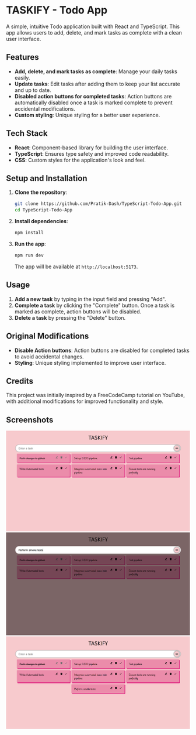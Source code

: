 
# TASKIFY - Todo App

A simple, intuitive Todo application built with React and TypeScript. This app allows users to add, delete, and mark tasks as complete with a clean user interface.

## Features

- **Add, delete, and mark tasks as complete**: Manage your daily tasks easily.
- **Update tasks**: Edit tasks after adding them to keep your list accurate and up to date.
- **Disabled action buttons for completed tasks**: Action buttons are automatically disabled once a task is marked complete to prevent accidental modifications.
- **Custom styling**: Unique styling for a better user experience.

## Tech Stack

- **React**: Component-based library for building the user interface.
- **TypeScript**: Ensures type safety and improved code readability.
- **CSS**: Custom styles for the application's look and feel.

## Setup and Installation

1. **Clone the repository**:
   ```bash
   git clone https://github.com/Pratik-Dash/TypeScript-Todo-App.git
   cd TypeScript-Todo-App
   ```

2. **Install dependencies**:
   ```bash
   npm install
   ```

3. **Run the app**:
   ```bash
   npm run dev
   ```
   The app will be available at `http://localhost:5173`.

## Usage

1. **Add a new task** by typing in the input field and pressing "Add".
2. **Complete a task** by clicking the "Complete" button. Once a task is marked as complete, action buttons will be disabled.
3. **Delete a task** by pressing the "Delete" button.

## Original Modifications

- **Disable Action buttons**: Action buttons are disabled for completed tasks to avoid accidental changes.
- **Styling**: Unique styling implemented to improve user interface.

## Credits

This project was initially inspired by a FreeCodeCamp tutorial on YouTube, with additional modifications for improved functionality and style.

## Screenshots

![alt text](image.png)
![alt text](image-1.png)
![alt text](image-2.png)

